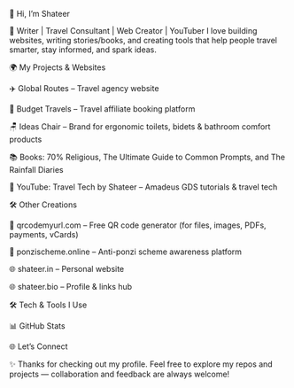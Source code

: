 👋 Hi, I’m Shateer

🚀 Writer | Travel Consultant | Web Creator | YouTuber
I love building websites, writing stories/books, and creating tools that help people travel smarter, stay informed, and spark ideas.

🌍 My Projects & Websites

✈️ Global Routes
 – Travel agency website

💸 Budget Travels
 – Travel affiliate booking platform

🪑 Ideas Chair – Brand for ergonomic toilets, bidets & bathroom comfort products

📚 Books: 70% Religious, The Ultimate Guide to Common Prompts, and The Rainfall Diaries

🎥 YouTube: Travel Tech by Shateer – Amadeus GDS tutorials & travel tech

🛠️ Other Creations

🔗 qrcodemyurl.com
 – Free QR code generator (for files, images, PDFs, payments, vCards)

🚫 ponzischeme.online
 – Anti-ponzi scheme awareness platform

🌐 shateer.in
 – Personal website

🌐 shateer.bio
 – Profile & links hub

🛠️ Tech & Tools I Use










📊 GitHub Stats






🌐 Let’s Connect










✨ Thanks for checking out my profile. Feel free to explore my repos and projects — collaboration and feedback are always welcome!
